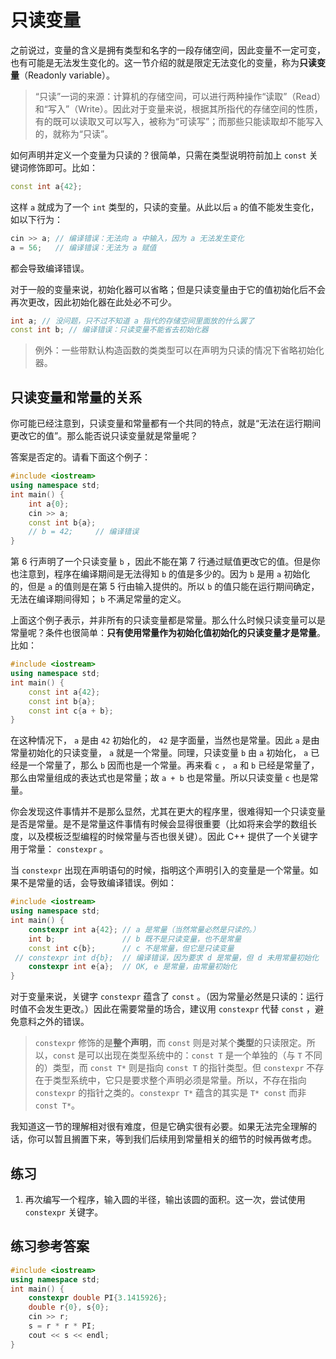 # 只读变量

之前说过，变量的含义是拥有类型和名字的一段存储空间，因此变量不一定可变，也有可能是无法发生变化的。这一节介绍的就是限定无法变化的变量，称为**只读变量**（Readonly variable）。

> “只读”一词的来源：计算机的存储空间，可以进行两种操作“读取”（Read）和“写入”（Write）。因此对于变量来说，根据其所指代的存储空间的性质，有的既可以读取又可以写入，被称为“可读写”；而那些只能读取却不能写入的，就称为“只读”。

如何声明并定义一个变量为只读的？很简单，只需在类型说明符前加上 `const` 关键词修饰即可。比如：
```cpp
const int a{42};
```
这样 `a` 就成为了一个 `int` 类型的，只读的变量。从此以后 `a` 的值不能发生变化，如以下行为：
```cpp
cin >> a; // 编译错误：无法向 a 中输入，因为 a 无法发生变化
a = 56;   // 编译错误：无法为 a 赋值
```
都会导致编译错误。

对于一般的变量来说，初始化器可以省略；但是只读变量由于它的值初始化后不会再次更改，因此初始化器在此处必不可少。
```cpp
int a; // 没问题，只不过不知道 a 指代的存储空间里面放的什么罢了
const int b; // 编译错误：只读变量不能省去初始化器
```

> 例外：一些带默认构造函数的类类型可以在声明为只读的情况下省略初始化器。

## 只读变量和常量的关系

你可能已经注意到，只读变量和常量都有一个共同的特点，就是“无法在运行期间更改它的值”。那么能否说只读变量就是常量呢？

答案是否定的。请看下面这个例子：
```CPP
#include <iostream>
using namespace std;
int main() {
    int a{0};
    cin >> a;
    const int b{a};
    // b = 42;     // 编译错误
}
```
第 6 行声明了一个只读变量 `b` ，因此不能在第 7 行通过赋值更改它的值。但是你也注意到，程序在编译期间是无法得知 `b` 的值是多少的。因为 `b` 是用 `a` 初始化的，但是 `a` 的值则是在第 5 行由输入提供的。所以 `b` 的值只能在运行期间确定，无法在编译期间得知； `b` 不满足常量的定义。

上面这个例子表示，并非所有的只读变量都是常量。那么什么时候只读变量可以是常量呢？条件也很简单：**只有使用常量作为初始化值初始化的只读变量才是常量**。比如：
```CPP
#include <iostream>
using namespace std;
int main() {
    const int a{42};
    const int b{a};
    const int c{a + b};
}
```
在这种情况下，  `a` 是由 `42` 初始化的， `42` 是字面量，当然也是常量。因此 `a` 是由常量初始化的只读变量， `a` 就是一个常量。同理，只读变量 `b` 由 `a` 初始化， `a` 已经是一个常量了，那么 `b` 因而也是一个常量。再来看 `c` ， `a` 和 `b` 已经是常量了，那么由常量组成的表达式也是常量；故 `a + b` 也是常量。所以只读变量 `c` 也是常量。

你会发现这件事情并不是那么显然，尤其在更大的程序里，很难得知一个只读变量是否是常量。是不是常量这件事情有时候会显得很重要（比如将来会学的数组长度，以及模板泛型编程的时候常量与否也很关键）。因此 C++ 提供了一个关键字用于常量： `constexpr` 。

当 `constexpr` 出现在声明语句的时候，指明这个声明引入的变量是一个常量。如果不是常量的话，会导致编译错误。例如：
```CPP
#include <iostream>
using namespace std;
int main() {
    constexpr int a{42}; // a 是常量（当然常量必然是只读的。）
    int b;               // b 既不是只读变量，也不是常量
    const int c{b};      // c 不是常量，但它是只读变量
 // constexpr int d{b};  // 编译错误，因为要求 d 是常量，但 d 未用常量初始化
    constexpr int e{a};  // OK, e 是常量，由常量初始化
}    
```
对于变量来说，关键字 `constexpr` 蕴含了 `const` 。（因为常量必然是只读的：运行时值不会发生更改。）因此在需要常量的场合，建议用 `constexpr` 代替 `const` ，避免意料之外的错误。

> `constexpr` 修饰的是**整个声明**，而 `const` 则是对某个**类型**的只读限定。所以，`const` 是可以出现在类型系统中的：`const T` 是一个单独的（与 `T` 不同的）类型，而 `const T*` 则是指向 `const T` 的指针类型。但 `constexpr` 不存在于类型系统中，它只是要求整个声明必须是常量。所以，不存在指向 `constexpr` 的指针之类的。`constexpr T*` 蕴含的其实是 `T* const` 而非 `const T*`。

我知道这一节的理解相对很有难度，但是它确实很有必要。如果无法完全理解的话，你可以暂且搁置下来，等到我们后续用到常量相关的细节的时候再做考虑。

## 练习

1. 再次编写一个程序，输入圆的半径，输出该圆的面积。这一次，尝试使用 `constexpr` 关键字。

## 练习参考答案
```CPP
#include <iostream>
using namespace std;
int main() {
    constexpr double PI{3.1415926};
    double r{0}, s{0};
    cin >> r;
    s = r * r * PI;
    cout << s << endl;
}
```
